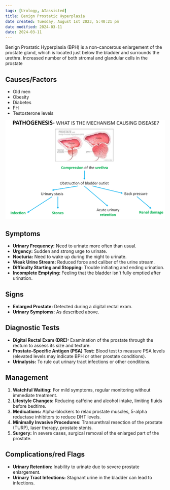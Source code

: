 ```yaml
---
tags: [Urology, AIassisted]
title: Benign Prostatic Hyperplasia
date created: Tuesday, August 1st 2023, 5:40:21 pm
date modified: 2024-03-11
date: 2024-03-11
---
```


Benign Prostatic Hyperplasia (BPH) is a non-cancerous enlargement of the prostate gland, which is located just below the bladder and surrounds the urethra. Increased number of both stromal and glandular cells in the prostate

## Causes/Factors

- Old men
- Obesity
- Diabetes
- FH
- Testosterone levels

![|525](z_attachments/525.png)

## Symptoms

- **Urinary Frequency:** Need to urinate more often than usual.
- **Urgency:** Sudden and strong urge to urinate.
- **Nocturia:** Need to wake up during the night to urinate.
- **Weak Urine Stream:** Reduced force and caliber of the urine stream.
- **Difficulty Starting and Stopping:** Trouble initiating and ending urination.
- **Incomplete Emptying:** Feeling that the bladder isn't fully emptied after urination.
## Signs

- **Enlarged Prostate:** Detected during a digital rectal exam.
- **Urinary Symptoms:** As described above.

## Diagnostic Tests

- **Digital Rectal Exam (DRE):** Examination of the prostate through the rectum to assess its size and texture.
- **Prostate-Specific Antigen (PSA) Test:** Blood test to measure PSA levels (elevated levels may indicate BPH or other prostate conditions).
- **Urinalysis:** To rule out urinary tract infections or other conditions.

## Management

1. **Watchful Waiting:** For mild symptoms, regular monitoring without immediate treatment.
2. **Lifestyle Changes:** Reducing caffeine and alcohol intake, limiting fluids before bedtime.
3. **Medications:** Alpha-blockers to relax prostate muscles, 5-alpha reductase inhibitors to reduce DHT levels.
4. **Minimally Invasive Procedures:** Transurethral resection of the prostate (TURP), laser therapy, prostate stents.
5. **Surgery:** In severe cases, surgical removal of the enlarged part of the prostate.

## Complications/red Flags

- **Urinary Retention:** Inability to urinate due to severe prostate enlargement.
- **Urinary Tract Infections:** Stagnant urine in the bladder can lead to infections.